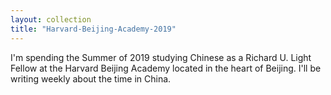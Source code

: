 ```yaml
---
layout: collection
title: "Harvard-Beijing-Academy-2019"
---
```


I'm spending the Summer of 2019 studying Chinese as a Richard U. Light Fellow at the Harvard Beijing Academy located in the heart of Beijing. I'll be writing weekly about the time in China.